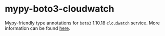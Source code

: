 # mypy-boto3-cloudwatch

Mypy-friendly type annotations for `boto3` 1.10.18 `cloudwatch` service.
More information can be found [here](https://github.com/vemel/mypy_boto3).